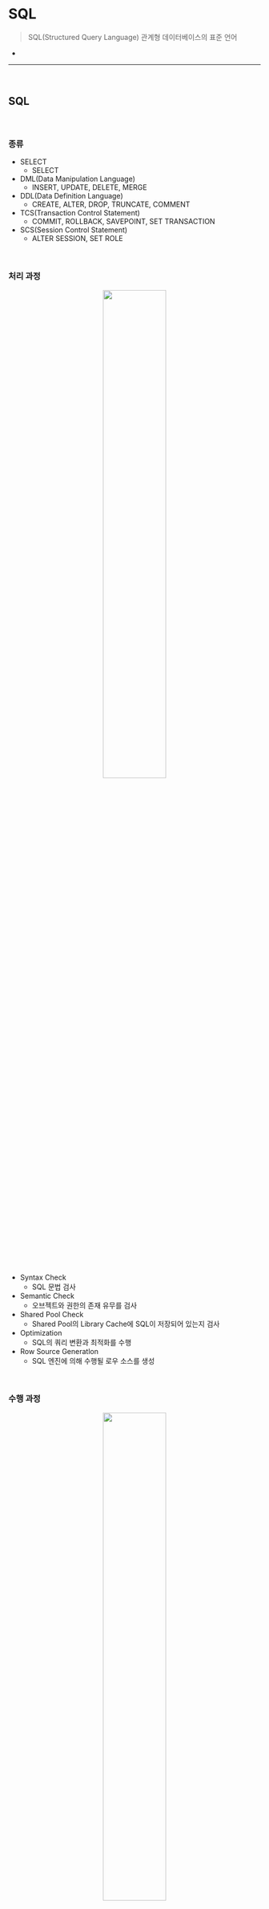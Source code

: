 # SQL
> SQL(Structured Query Language) 관계형 데이터베이스의 표준 언어
* 

<hr>
<br>
    
## SQL
#### 

<br>

### 종류
* SELECT
  * SELECT
* DML(Data Manipulation Language)
  * INSERT, UPDATE, DELETE, MERGE
* DDL(Data Definition Language)
  * CREATE, ALTER, DROP, TRUNCATE, COMMENT
* TCS(Transaction Control Statement)
  * COMMIT, ROLLBACK, SAVEPOINT, SET TRANSACTION
* SCS(Session Control Statement)
  * ALTER SESSION, SET ROLE

<br>

### 처리 과정

<div align="center">
    <img width="50%" src="https://github.com/user-attachments/assets/fb012790-72b1-4f90-8e37-c593588da575" />
</div>

* Syntax Check
  * SQL 문법 검사
* Semantic Check
  * 오브젝트와 권한의 존재 유무를 검사
* Shared Pool Check
  * Shared Pool의 Library Cache에 SQL이 저장되어 있는지 검사
* Optimization
  * SQL의 쿼리 변환과 최적화를 수행
* Row Source Generatlon
  * SQL 엔진에 의해 수행될 로우 소스를 생성

<br>

### 수행 과정

<div align="center">
    <img width="50%" src="https://github.com/user-attachments/assets/25f87979-2c3d-4024-8e8f-164a49d44951" />
</div>

* SELECT문의 수행 과정
  * 클라이언트 프로세스가 서버 프로세스로 SELECT문을 전달
  * Buffer Cache에 필요한 데이터 블록이 있는지 확인
  * 없으면, Data File에서 데이터 블록을 읽어 Buffer Cache에 저장
  * 결과 집합을 클라이언트 프로세스에 전달

<div align="center">
    <img width="50%" src="https://github.com/user-attachments/assets/791b649c-ec6c-491b-af8d-885a6b4c84c0" />
</div>

* DML문의 수행 과정
  * 클라이언트 프로세스가 서버 프로세스로 DML문을 전달
  * 언두 세그먼트를 할당하고 Buffer Cache에 필요한 블록이 있는지 확인
    * Undo Segment: 변경 전 데이터가 저장되는 테이블
  * 없으면, Data File에서 블록을 읽어 Buffer Cache에 저장하고 변경할 블록에 락을 설정
  * 데이터 블록과 언두 블록의 변경 사항을 Redo Log Buffer에 기록
  * 언두 블록에 변경 전 데이터를 저장하고 데이터 블록을 변경
  * 변경 결과를 클라이언트 프로세스에 전달

<div align="center">
    <img width="50%" src="https://github.com/user-attachments/assets/f429121e-dbd8-4b90-96ab-3658f128b17f" />
</div>

* COMMIT문의 수행 과정
  * 클라이언트 프로세스가 서버 프로세스로 COMMIT문을 전달
  * 서버 프로세스가 LGWR 백그라운드 프로세스로 처리를 요청
  * Redo Log Buffer가 Online Redo Log 파일에 모두 저장되면 변경된 블록의 락을 해제
  * 완료 여부를 클라이언트 프로세스에 전달
* 비고
  * 변경된 블록이 Data File에 모두 저장되지 않았더라도 Redo Log Buffer가 Online Redo Log 파일에 모두 저장되었다면 완료 여부를 반환한다

<hr>
<br>
<hr>

